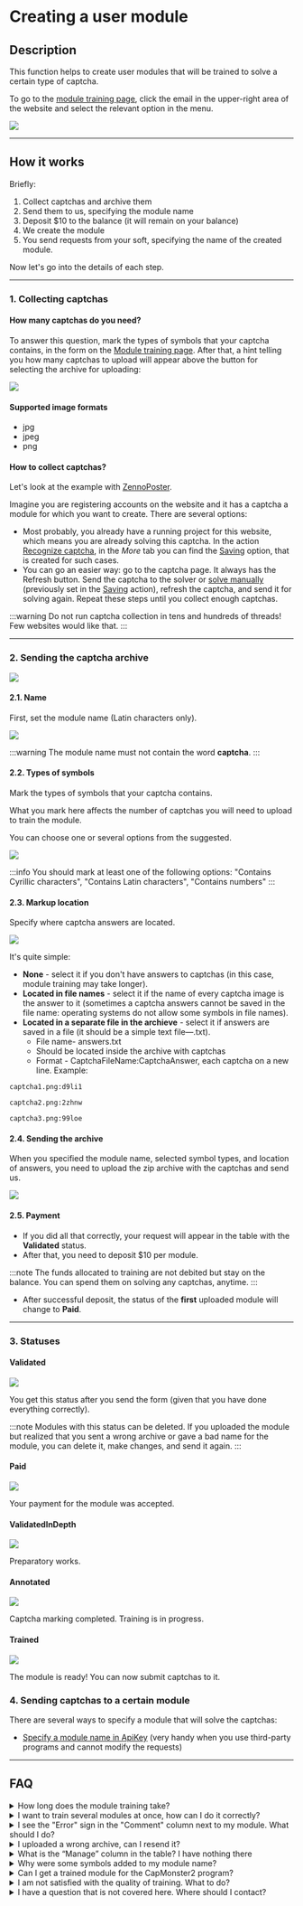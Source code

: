 ﻿# Creating a user module


## **Description**

This function helps to create user modules that will be trained to solve a certain type of captcha. 

To go to the [module training page](https://capmonster.cloud/UserModules), click the email in the upper-right area of the website and select the relevant option in the menu.

![](834ccbf9-f439-4b1b-8cab-42ed3dbc055c.png)


---

## **How it works**

Briefly:

1. Collect captchas and archive them
2. Send them to us, specifying the module name
3. Deposit $10 to the balance (it will remain on your balance)
4. We create the module
5. You send requests from your soft, specifying the name of the created module.

Now let's go into the details of each step.

---

### **1. Collecting captchas**

#### **How many captchas do you need?**

To answer this question, mark the types of symbols that your captcha contains, in the form on the [Module training page](https://capmonster.cloud/UserModules). After that, a hint telling you how many captchas to upload will appear above the button for selecting the archive for uploading:

![](module-name.png)

#### **Supported image formats**

- jpg
- jpeg
- png

#### **How to collect captchas?**

Let's look at the example with [ZennoPoster](https://zennolab.atlassian.net/wiki/spaces/EN/pages/924581921/ZennoPoster).

Imagine you are registering accounts on the website and it has a captcha a module for which you want to create. There are several options:

- Most probably, you already have a running project for this website, which means you are already solving this captcha. In the action [Recognize captcha](https://zennolab.atlassian.net/wiki/spaces/EN/pages/924582077/Recognize+captcha), in the *More* tab you can find the [Saving](https://zennolab.atlassian.net/wiki/spaces/EN/pages/924582077/Recognize+captcha#Saving) option, that is created for such cases.
- You can go an easier way: go to the captcha page. It always has the Refresh button. Send the captcha to the solver or [solve manually](https://zennolab.atlassian.net/wiki/spaces/EN/pages/924484621/Entering+captchas+manually) (previously set in the [Saving](https://zennolab.atlassian.net/wiki/spaces/EN/pages/924582077/Recognize+captcha#Saving) action), refresh the captcha, and send it for solving again. Repeat these steps until you collect enough captchas.

:::warning
Do not run captcha collection in tens and hundreds of threads! Few websites would like that.
:::

---

### **2. Sending the captcha archive**

![](a2ba29bd-c910-44cf-9979-ceb143633efd.png)

#### **2.1. Name**

First, set the module name (Latin characters only).

![](fed2d879-b494-4b60-a13a-036c693d0951.png)

:::warning
The module name must not contain the word **captcha**.
:::

#### **2.2. Types of symbols**

Mark the types of symbols that your captcha contains.

What you mark here affects the number of captchas you will need to upload to train the module.

You can choose one or several options from the suggested.

![](3b39f9e1-d981-41af-842a-a51f4a51a4e0.png)

:::info
You should mark at least one of the following options: "Contains Cyrillic characters", "Contains Latin characters", "Contains numbers"
:::

#### **2.3. Markup location**

Specify where captcha answers are located.

![](markup-location.png)

It's quite simple: 

- **None** - select it if you don't have answers to captchas (in this case, module training may take longer).
- **Located in file names** - select it if the name of every captcha image is the answer to it (sometimes a captcha answers cannot be saved in the file name: operating systems do not allow some symbols in file names).
- **Located in a separate file in the archieve** - select it if answers are saved in a file (it should be a simple text file—.txt).
  - File name- answers.txt
  - Should be located inside the archive with captchas
  - Format - CaptchaFileName:CaptchaAnswer, each captcha on a new line. Example:

```
captcha1.png:d9li1

captcha2.png:2zhnw

captcha3.png:99loe
```

#### **2.4. Sending the archive**

When you specified the module name, selected symbol types, and location of answers, you need to upload the zip archive with the captchas and send us.

![](archieve.png)

#### **2.5. Payment**

- If you did all that correctly, your request will appear in the table with the **Validated** status.
- After that, you need to deposit $10 per module.

:::note
The funds allocated to training are not debited but stay on the balance. You can spend them on solving any captchas, anytime.
:::

- After successful deposit, the status of the **first** uploaded module will change to **Paid**.

---

### **3. Statuses**

#### **Validated**

![](validated.png)

You get this status after you send the form (given that you have done everything correctly). 

:::note
Modules with this status can be deleted. If you uploaded the module but realized that you sent a wrong archive or gave a bad name for the module, you can delete it, make changes, and send it again.
:::

#### **Paid**

![](paid.png)

Your payment for the module was accepted.

#### **ValidatedInDepth**

![](ValidatedInDepth.png)

Preparatory works.

#### **Annotated**

![](Annotated.png)

Captcha marking completed. Training is in progress.

#### **Trained**

![](trained.png)

The module is ready! You can now submit captchas to it.

### **4. Sending captchas to a certain module**

There are several ways to specify a module that will solve the captchas:

- [Specify a module name in ApiKey](module-name.md) (very handy when you use third-party programs and cannot modify the requests)

---

## **FAQ**

<details>
    <summary>How long does the module training take?</summary>

It usually takes one day.

**Note:** Training goes on business days from Monday to Friday. If you sent a request on Friday, training will be completed at the beginning of the next week.

</details>

<details>
    <summary>I want to train several modules at once, how can I do it correctly?</summary>

The algorithm is simple: you just upload the captcha archive and pay for it. Then, you upload the second archive and pay for it. You do that for all archives.

Training takes one day per module.

</details>

<details>
    <summary>I see the "Error" sign in the "Comment" column next to my module. What should I do?</summary>

![](Error.png)

Don't panic![(wink)](Aspose.Words.aac7548a-0b79-486d-96ce-e145c7faf5a6.015.png) Just wait a bit. 

If nothing changed in a day, [contact support](https://helpdesk.zennolab.com/en) and we will definitely help you.

</details>

<details>
    <summary>I uploaded a wrong archive, can I resend it?</summary>

If you didn't pay for the module and it has the **Validated** status, you can delete it. You can find more information in the description of the **Validated** status.

</details>

<details>
    <summary>What is the “Manage” column in the table? I have nothing there</summary>

You will see the "Delete" button in this column. But it's only available for the modules with the **Validated** status. 

For modules with other statuses, this column remains empty.

</details>

<details>
    <summary>Why were some symbols added to my module name?</summary>

This is done to make the module name unique. Some systems users may choose the same name for their module. To avoid confusion, the system automatically generates and adds random symbols to module names. This way, every user will send captchas to their module—no confusion.

</details>

<details>
    <summary>Can I get a trained module for the CapMonster2 program?</summary>

No. The trained module is only available in CapMonster.Cloud.

</details>

<details>
    <summary>I am not satisfied with the quality of training. What to do?</summary>

[Contact our support service](https://helpdesk.zennolab.com/).

</details>

<details>
    <summary>I have a question that is not covered here. Where should I contact?</summary>

[Contact our support service](https://helpdesk.zennolab.com/).

</details>

<!-- ![ref1]Как долго длится обучение модуля?

Обучение одного обычно происходит в течение суток.

**Обратите внимание:** обучение производится в рабочие дни с понедельника по пятницу. Если Вы отправили заявку в пятницу, то он будет готов в начале следующей недели. -->

<!-- ![ref1]Я хочу обучить сразу несколько модулей, как мне правильно это сделать?

Алгоритм простой: загружаете первый архив с капчами, оплачиваете его. Затем загружаете второй архив, оплачиваете. И так поступаете со всеми архивами.

Время готовности модулей оценивайте в расчёте, приблизительно, сутки на один модуль. -->

<!-- ![ref1]Напротив моего модуля в колонке “Комментарий” появилась надпись “Ошибка” : Что мне делать?

![](Aspose.Words.aac7548a-0b79-486d-96ce-e145c7faf5a6.014.png) 

Не паникуйте ![(wink)](Aspose.Words.aac7548a-0b79-486d-96ce-e145c7faf5a6.015.png) Подождите немного. 

Если спустя сутки ничего не изменилось, [напишите в поддержку](https://helpdesk.zennolab.com/ru) и мы Вам обязательно поможем. -->

<!-- ![ref1]Я загрузил не тот архив, могу ли я его переотправить?

Если Вы ещё не оплатили модуль и у него статус **Validated**, то Вы можете самостоятельно его удалить. Подробности Вы можете найти в описании статуса **Validated**. -->

<!-- ![ref1]Что за колонка “Управление” в таблице? У меня там ничего нет.

В данной колонке появляется кнопка “Удалить”, но только для модулей со статусом **Validated**. 

Для модулей с другими статусами данная колонка остаётся пустой. -->

<!-- ![ref1]Почему к имени моего модуля были добавлены какие-то символы?

Это сделано для того, чтобы имя модуля было уникальным: несколько пользователей системы могут выбрать одно и тоже имя для своего модуля и чтоб избежать путаницы система автоматически генерирует и добавляет случайные символы к имени модуля. Таким образом каждый пользователь точно будет слать капчи на свой модуль. -->

<!-- ![ref1]Могу ли я получить обученный модуль для программы CapMonster2?

Нет. Обученный модуль доступен только в рамках сервиса CapMonster Cloud. -->

<!-- ![ref1]Меня не устраивает качество обучения. Что делать?

[Пишите в поддержку](https://helpdesk.zennolab.com/ru). 

![ref1]У меня есть вопрос, который здесь не освещён. Куда мне обращаться?

[Пишите в поддержку](https://helpdesk.zennolab.com/ru). 

[ref1]: Aspose.Words.aac7548a-0b79-486d-96ce-e145c7faf5a6.001.png -->
